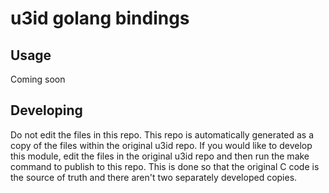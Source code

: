 # u3id golang bindings

## Usage

Coming soon

## Developing

Do not edit the files in this repo. This repo is automatically generated as a copy of the files within the original u3id repo. If you would like to develop this module, edit the files in the original u3id repo and then run the make command to publish to this repo. This is done so that the original C code is the source of truth and there aren't two separately developed copies.